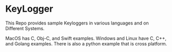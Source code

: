 # KeyLogger
This Repo provides sample Keyloggers in various languages and on Different Systems.

MacOS has C, Obj-C, and Swift examples.
Windows and Linux have C, C++, and Golang examples.
There is also a python example that is cross platform.

